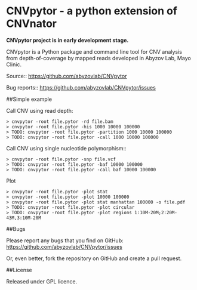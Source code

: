 # CNVpytor - a python extension of CNVnator


**CNVpytor project is in early development stage.**

CNVpytor is a Python package and command line tool for CNV analysis from depth-of-coverage by mapped reads developed in Abyzov Lab, Mayo Clinic.

Source::
    https://github.com/abyzovlab/CNVpytor

Bug reports::
    https://github.com/abyzovlab/CNVpytor/issues

##Simple example

Call CNV using read depth:
```
> cnvpytor -root file.pytor -rd file.bam
> cnvpytor -root file.pytor -his 1000 10000 100000
> TODO: cnvpytor -root file.pytor -partition 1000 10000 100000
> TODO: cnvpytor -root file.pytor -call 1000 10000 100000
```

Call CNV using single nucleotide polymorphism::
```
> cnvpytor -root file.pytor -snp file.vcf
> TODO: cnvpytor -root file.pytor -baf 10000 100000
> TODO: cnvpytor -root file.pytor -call baf 10000 100000
```

Plot
```
> cnvpytor -root file.pytor -plot stat
> cnvpytor -root file.pytor -plot 10000 100000
> cnvpytor -root file.pytor -plot stat manhattan 100000 -o file.pdf
> TODO: cnvpytor -root file.pytor -plot circular
> TODO: cnvpytor -root file.pytor -plot regions 1:10M-20M;2:20M-43M,3:10M-20M
```

##Bugs

Please report any bugs that you find on GitHub:
https://github.com/abyzovlab/CNVpytor/issues

Or, even better, fork the repository on GitHub and create a pull request.

##License

Released under GPL licence.
